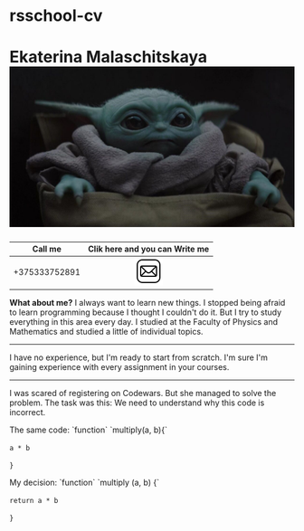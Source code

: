 # rsschool-cv
Ekaterina Malaschitskaya ![person](person.jpg)
============

|Call me  |Clik here and you can Write me  |
|--|:--:|
|+375333752891|[![email](/email.png)](https://clck.ru/Zy8rx) |

**What about me?**
I always want to learn new things. I stopped being afraid to learn programming because I thought I couldn't do it. But I try to study everything in this area every day. I studied at the Faculty of Physics and Mathematics and studied a little of individual topics. 
****
I have no experience, but I'm ready to start from scratch. I'm sure I'm gaining experience with every assignment in your courses.
***
I was scared of registering on Codewars. But she managed to solve the problem. The task was this: We need to understand why this code is incorrect.
<p>The same code:
`function`  `multiply(a, b){`

`a * b`

`}`
<p>My decision:
`function` `multiply (a, b) {`

  `return a * b`  
  
`}`
